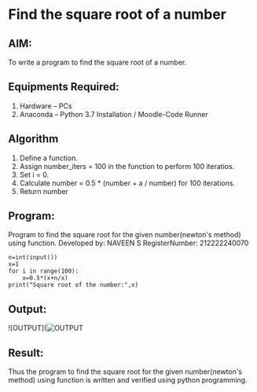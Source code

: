 # Find the square root of a number

## AIM:
To write a program to find the square root of a number.

## Equipments Required:
1. Hardware – PCs
2. Anaconda – Python 3.7 Installation / Moodle-Code Runner

## Algorithm
1. Define a function.
2. Assign number_iters = 100 in the function to perform 100 iteratios.
3. Set i = 0.
4. Calculate  number = 0.5 * (number + a / number) for 100 iterations.
5. Return number

## Program:
Program to find the square root for the given number(newton's method) using function.
Developed by:  NAVEEN S
RegisterNumber:  212222240070
```
n=int(input())
x=1
for i in range(100):
    x=0.5*(x+n/x)
print("Square root of the number:",x)
```

## Output:
![OUTPUT](![OUTPUT](https://github.com/Naveensrinivasan07/Square-root-of-a-number/assets/119475891/05383f24-b63b-4958-bfe7-5b8e4176a1f0)


## Result:
Thus the program to find the square root for the given number(newton's method) using function is written and verified using python programming.
